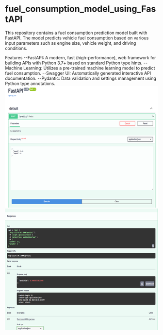 # fuel_consumption_model_using_FastAPI
This repository contains a fuel consumption prediction model built with FastAPI.
The model predicts vehicle fuel consumption based on various input parameters such as engine size, vehicle weight, and driving conditions.

Features
--FastAPI: A modern, fast (high-performance), web framework for building APIs with Python 3.7+ based on standard Python type hints.
--Machine Learning: Utilizes a pre-trained machine learning model to predict fuel consumption.
--Swagger UI: Automatically generated interactive API documentation.
--Pydantic: Data validation and settings management using Python type annotations.
<img src="1.png" alt="Image description" width="600" height="400">
<img src="2.png" alt="Image description" width="600" height="400">
